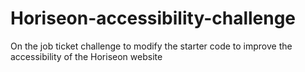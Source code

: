 # Horiseon-accessibility-challenge
On the job ticket challenge to modify the starter code to improve the accessibility of the Horiseon website
